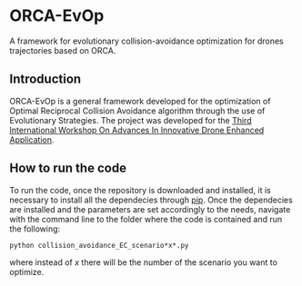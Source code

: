 # ORCA-EvOp
A framework for evolutionary collision-avoidance optimization for drones trajectories based on ORCA.


## Introduction
ORCA-EvOp is a general framework developed for the optimization of Optimal Reciprocal Collision Avoidance algorithm through the use of Evolutionary Strategies. The project was developed for the [Third International Workshop On Advances In Innovative Drone Enhanced Application](https://www.fruct.org/idea20).

## How to run the code
To run the code, once the repository is downloaded and installed, it is necessary to install all the dependecies through [pip](https://pip.pypa.io/en/stable/).
Once the dependecies are installed and the parameters are set accordingly to the needs, navigate with the command line to the folder where the code is contained and run the following:
```shell
python collision_avoidance_EC_scenario*x*.py
```
where instead of *x* there will be the number of the scenario you want to optimize.
